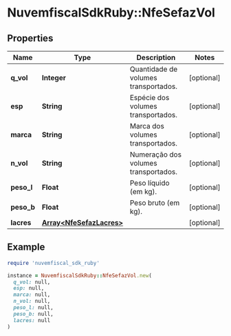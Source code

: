 # NuvemfiscalSdkRuby::NfeSefazVol

## Properties

| Name | Type | Description | Notes |
| ---- | ---- | ----------- | ----- |
| **q_vol** | **Integer** | Quantidade de volumes transportados. | [optional] |
| **esp** | **String** | Espécie dos volumes transportados. | [optional] |
| **marca** | **String** | Marca dos volumes transportados. | [optional] |
| **n_vol** | **String** | Numeração dos volumes transportados. | [optional] |
| **peso_l** | **Float** | Peso líquido (em kg). | [optional] |
| **peso_b** | **Float** | Peso bruto (em kg). | [optional] |
| **lacres** | [**Array&lt;NfeSefazLacres&gt;**](NfeSefazLacres.md) |  | [optional] |

## Example

```ruby
require 'nuvemfiscal_sdk_ruby'

instance = NuvemfiscalSdkRuby::NfeSefazVol.new(
  q_vol: null,
  esp: null,
  marca: null,
  n_vol: null,
  peso_l: null,
  peso_b: null,
  lacres: null
)
```

